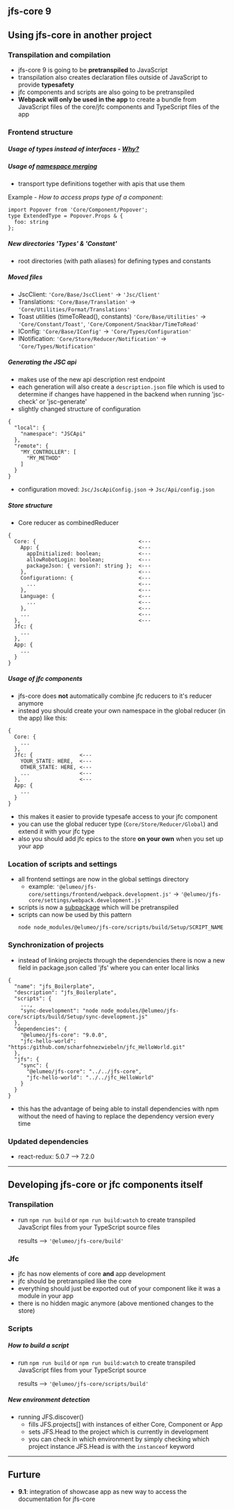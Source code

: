 ## jfs-core 9

## Using jfs-core in another project

### Transpilation and compilation

- jfs-core 9 is going to be **pretranspiled** to JavaScript
- transpilation also creates declaration files outside of JavaScript to provide **typesafety**
- jfc components and scripts are also going to be pretranspiled
- **Webpack will only be used in the app** to create a bundle from JavaScript files of the core/jfc components and TypeScript files of the app

### Frontend structure

##### Usage of types instead of interfaces - [Why?](https://medium.com/@koss_lebedev/type-aliases-vs-interfaces-in-typescript-based-react-apps-e77c9a1d5fd0)

##### Usage of [namespace merging](https://www.typescriptlang.org/docs/handbook/declaration-merging.html#merging-namespaces)

- transport type definitions together with apis that use them

Example - *How to access props type of a component*:

```
import Popover from 'Core/Component/Popover';
type ExtendedType = Popover.Props & {
  foo: string
};
```

##### New directories 'Types' & 'Constant'

- root directories (with path aliases) for defining types and constants

##### Moved files
- JscClient: ```'Core/Base/JscClient'``` -> ```'Jsc/Client'```
- Translations: ```'Core/Base/Translation'``` -> ```'Core/Utilities/Format/Translations'```
- Toast utilities (timeToRead(), constants) ```'Core/Base/Utilities'``` -> ```'Core/Constant/Toast'```, ```'Core/Component/Snackbar/TimeToRead'```
- IConfig: ```'Core/Base/IConfig'``` -> ```'Core/Types/Configuration'```
- INotification: ```'Core/Store/Reducer/Notification'``` -> ```'Core/Types/Notification'```

##### Generating the JSC api

- makes use of the new api description rest endpoint
- each generation will also create a ```description.json``` file which is used to determine if changes have happened in the backend when running 'jsc-check' or 'jsc-generate'
- slightly changed structure of configuration

```
{
  "local": {
    "namespace": "JSCApi"
  },
  "remote": {
    "MY_CONTROLLER": [
      "MY_METHOD"
    ]
  }
}
```
- configuration moved: ```Jsc/JscApiConfig.json``` -> ```Jsc/Api/config.json```

##### Store structure

- Core reducer as combinedReducer

```
{
  Core: {                                 <---
    App: {                                <---
      appInitialized: boolean;            <---
      allowRobotLogin: boolean;           <---
      packageJson: { version?: string };  <---
    },                                    <---
    Configurationn: {                     <---
      ...                                 <---
    },                                    <---
    Language: {                           <---
      ...                                 <---
    },                                    <---
    ...                                   <---
  },                                      <---
  Jfc: {
    ...
  },
  App: {
    ...
  }
}
```

##### Usage of jfc components

- jfs-core does **not** automatically combine jfc reducers to it's reducer anymore
- instead you should create your own namespace in the global reducer (in the app) like this:

```
{
  Core: {
    ...
  },
  Jfc: {               <---
    YOUR_STATE: HERE,  <---
    OTHER_STATE: HERE, <---
    ...                <---
  },                   <---
  App: {
    ...
  }
}
```

- this makes it easier to provide typesafe access to your jfc component
- you can use the global reducer type (```Core/Store/Reducer/Global```) and extend it with your jfc type
- also you should add jfc epics to the store **on your own** when you set up your app

### Location of scripts and settings

- all frontend settings are now in the global settings directory
  - example: ```'@elumeo/jfs-core/settings/frontend/webpack.development.js'``` -> ```'@elumeo/jfs-core/settings/webpack.development.js'```
- scripts is now a [subpackage](https://www.npmjs.com/package/subpackage) which will be pretranspiled
- scripts can now be used by this pattern
  ```
  node node_modules/@elumeo/jfs-core/scripts/build/Setup/SCRIPT_NAME
  ```

### Synchronization of projects

- instead of linking projects through the dependencies there is now a new field in package.json called 'jfs' where you can enter local links

```
{
  "name": "jfs_Boilerplate",
  "description": "jfs_Boilerplate",
  "scripts": {
    ...,
    "sync-development": "node node_modules/@elumeo/jfs-core/scripts/build/Setup/sync-development.js"
  },
  "dependencies": {
    "@elumeo/jfs-core": "9.0.0",
    "jfc-hello-world": "https:/github.com/scharfohnezwiebeln/jfc_HelloWorld.git"
  },
  "jfs": {
    "sync": {
      "@elumeo/jfs-core": "../../jfs-core",
      "jfc-hello-world": "../../jfc_HelloWorld"
    }
  }
}
```

- this has the advantage of being able to install dependencies with npm without the need of having to replace the dependency version every time

### Updated dependencies

- react-redux: 5.0.7 --> 7.2.0

---

## Developing jfs-core or jfc components itself

### Transpilation

- run ```npm run build``` or ```npm run build:watch``` to create transpiled JavaScript files from your TypeScript source files

  results --> ```'@elumeo/jfs-core/build'```


### Jfc

- jfc has now elements of core **and** app development
- jfc should be pretranspiled like the core
- everything should just be exported out of your component like it was a module in your app
- there is no hidden magic anymore (above mentioned changes to the store)

### Scripts

##### How to build a script

- run ```npm run build``` or ```npm run build:watch``` to create transpiled JavaScript files from your TypeScript source

  results --> ```'@elumeo/jfs-core/scripts/build'```

##### New environment detection

- running JFS.discover()
  - fills JFS.projects[] with instances of either Core, Component or App
  - sets JFS.Head to the project which is currently in development
  - you can check in which environment by simply checking which project instance JFS.Head is with the ```instanceof``` keyword

---

## Furture

- **9.1**: integration of showcase app as new way to access the documentation for jfs-core
